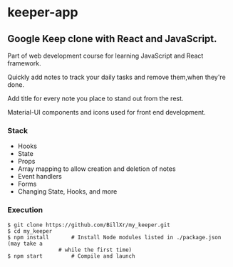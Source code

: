 # keeper-app

## Google Keep clone with React and JavaScript.
Part of web development course for learning JavaScript and React framework.

Quickly add notes to track your daily tasks and remove them,when they're done.

Add title for every note you place to stand out from the rest.

Material-UI components and icons used for front end development.

### Stack

+ Hooks
+ State
+ Props
+ Array mapping to allow creation and deletion of notes
+ Event handlers
+ Forms
+ Changing State, Hooks, and more


### Execution

    $ git clone https://github.com/BillXr/my_keeper.git
    $ cd my_keeper
    $ npm install       # Install Node modules listed in ./package.json (may take a
                    # while the first time)
    $ npm start         # Compile and launch

